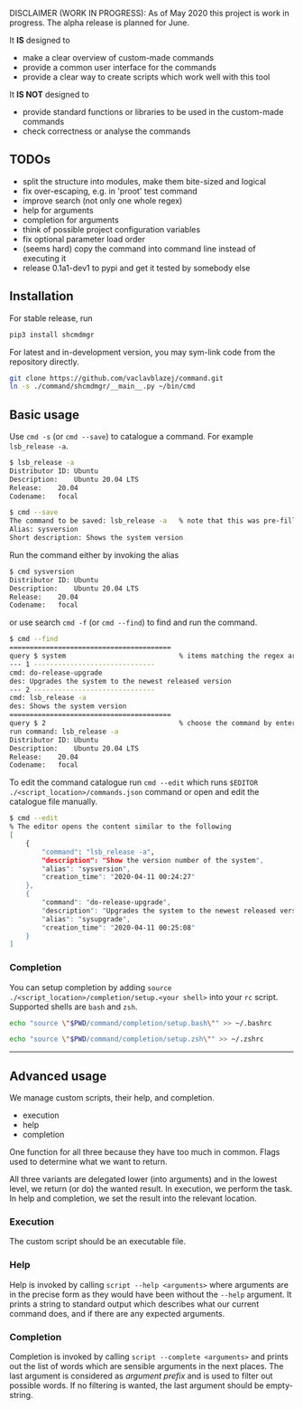 DISCLAIMER (WORK IN PROGRESS):
As of May 2020 this project is work in progress.
The alpha release is planned for June.

It **IS** designed to

* make a clear overview of custom-made commands
* provide a common user interface for the commands
* provide a clear way to create scripts which work well with this tool

It **IS NOT** designed to

* provide standard functions or libraries to be used in the custom-made commands
* check correctness or analyse the commands

## TODOs

* split the structure into modules, make them bite-sized and logical
* fix over-escaping, e.g. in 'proot' test command
* improve search (not only one whole regex)
* help for arguments
* completion for arguments
* think of possible project configuration variables
* fix optional parameter load order
* (seems hard) copy the command into command line instead of executing it
* release 0.1a1-dev1 to pypi and get it tested by somebody else

## Installation

For stable release, run

```bash
pip3 install shcmdmgr
```

For latest and in-development version, you may sym-link code from the repository directly.

```bash
git clone https://github.com/vaclavblazej/command.git
ln -s ./command/shcmdmgr/__main__.py ~/bin/cmd
```

## Basic usage

Use `cmd -s` (or `cmd --save`) to catalogue a command. For example `lsb_release -a`.

```bash
$ lsb_release -a
Distributor ID:	Ubuntu
Description:	Ubuntu 20.04 LTS
Release:	20.04
Codename:	focal

$ cmd --save
The command to be saved: lsb_release -a   % note that this was pre-filled from history
Alias: sysversion
Short description: Shows the system version
```

Run the command either by invoking the alias

```bash
$ cmd sysversion
Distributor ID:	Ubuntu
Description:	Ubuntu 20.04 LTS
Release:	20.04
Codename:	focal
```

or use search `cmd -f` (or `cmd --find`) to find and run the command.

```bash
$ cmd --find
========================================
query $ system                            % items matching the regex are displayed
--- 1 ------------------------------
cmd: do-release-upgrade
des: Upgrades the system to the newest released version
--- 2 ------------------------------
cmd: lsb_release -a
des: Shows the system version
========================================
query $ 2                                 % choose the command by entering its number
run command: lsb_release -a
Distributor ID:	Ubuntu
Description:	Ubuntu 20.04 LTS
Release:	20.04
Codename:	focal
```

To edit the command catalogue run `cmd --edit` which runs `$EDITOR ./<script_location>/commands.json` command or open and edit the catalogue file manually.

```bash
$ cmd --edit
% The editor opens the content similar to the following
[
    {
        "command": "lsb_release -a",
        "description": "Show the version number of the system",
        "alias": "sysversion",
        "creation_time": "2020-04-11 00:24:27"
    },
    {
        "command": "do-release-upgrade",
        "description": "Upgrades the system to the newest released version",
        "alias": "sysupgrade",
        "creation_time": "2020-04-11 00:25:08"
    }
]
```

### Completion

You can setup completion by adding `source ./<script_location>/completion/setup.<your shell>` into your `rc` script.
Supported shells are `bash` and `zsh`.

```bash
echo "source \"$PWD/command/completion/setup.bash\"" >> ~/.bashrc
```

```zsh
echo "source \"$PWD/command/completion/setup.zsh\"" >> ~/.zshrc
```

---

## Advanced usage

We manage custom scripts, their help, and completion.

* execution
* help
* completion

One function for all three because they have too much in common.
Flags used to determine what we want to return.

All three variants are delegated lower (into arguments) and in the lowest level, we return (or do) the wanted result.
In execution, we perform the task.
In help and completion, we set the result into the relevant location.

### Execution

The custom script should be an executable file.

### Help

Help is invoked by calling `script --help <arguments>` where arguments are in the precise form as they would have been without the `--help` argument.
It prints a string to standard output which describes what our current command does, and if there are any expected arguments.

### Completion

Completion is invoked by calling `script --complete <arguments>` and prints out the list of words which are sensible arguments in the next places.
The last argument is considered as *argument prefix* and is used to filter out possible words.
If no filtering is wanted, the last argument should be empty-string.



